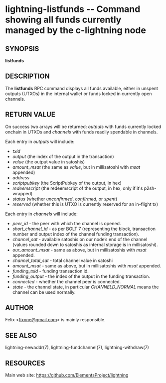lightning-listfunds -- Command showing all funds currently managed by the c-lightning node
==========================================================================================

SYNOPSIS
--------

**listfunds**

DESCRIPTION
-----------

The **listfunds** RPC command displays all funds available, either in
unspent outputs (UTXOs) in the internal wallet or funds locked in
currently open channels.

RETURN VALUE
------------

On success two arrays will be returned: *outputs* with funds currently
locked onchain in UTXOs and *channels* with funds readily spendable in
channels.

Each entry in *outputs* will include:
-   *txid*
-   *output* (the index of the output in the transaction)
-   *value* (the output value in satoshis)
-   *amount\_msat* (the same as *value*, but in millisatoshi with *msat*
    appended)
-   *address*
-   *scriptpubkey* (the ScriptPubkey of the output, in hex)
-   *redeemscript* (the redeemscript of the output, in hex, only if it's p2sh-wrapped)
-   *status* (whether *unconfirmed*, *confirmed*, or *spent*)
-   *reserved* (whether this is UTXO is currently reserved for an in-flight tx)

Each entry in *channels* will include:
-   *peer\_id* - the peer with which the channel is opened.
-   *short\_channel\_id* - as per BOLT 7 (representing the block,
    transaction number and output index of the channel funding
    transaction).
-   *channel\_sat* - available satoshis on our node’s end of the channel
    (values rounded down to satoshis as internal storage is in
    millisatoshi).
-   *our\_amount\_msat* - same as above, but in millisatoshis with
    *msat* appended.
-   *channel\_total\_sat* - total channel value in satoshi
-   *amount\_msat* - same as above, but in millisatoshis with *msat*
    appended.
-   *funding\_txid* - funding transaction id.
-   *funding\_output* - the index of the output in the funding
    transaction.
-   *connected* - whether the channel peer is connected.
-   *state* - the channel state, in particular *CHANNELD_NORMAL* means the
    channel can be used normally.

AUTHOR
------

Felix <<fixone@gmail.com>> is mainly responsible.

SEE ALSO
--------

lightning-newaddr(7), lightning-fundchannel(7), lightning-withdraw(7)

RESOURCES
---------

Main web site: <https://github.com/ElementsProject/lightning>
